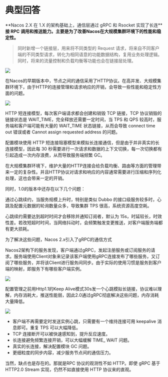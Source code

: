 # 典型回答


**<font style="color:rgb(36, 41, 46);">Nacos 2.X 在 1.X 的架构基础上，通信层通过 gRPC 和 Rsocket 实现了长连</font>****接 RPC 调用和推送能力。主要是为了改善Nacos在大规模集群环境下的性能和稳定性。**

<font style="color:rgb(36, 41, 46);"></font>

> 同时新增一个链接层，用来将不同类型的 Request 请求，将来自不同客户端的不同类型请求，转化为相同语意的功能数据结构，复用业务处理逻辑。同时，将来的流量控制和负载均衡等功能也会在链接层处理。
>



  
![](https://cdn.nlark.com/yuque/0/2023/png/5378072/1688463935239-bb06659a-8217-4ec5-ab22-e2001053409a.png)



在Nacos的早期版本中，节点之间的通信采用了HTTP协议。在高并发、大规模集群环境下，由于HTTP的连接管理和请求响应的开销，会导致一些性能和稳定性方面的问题。



![](https://cdn.nlark.com/yuque/0/2023/png/5378072/1688464018606-9559cfb2-b8b8-4f1a-9cfe-c8a50a204867.png)



HTTP 短连接模型，每次客户端请求都会创建和销毁 TCP 链接，TCP 协议销毁的链接状态是 WAIT_TIME，完全释放还需要一定时间，当 TPS 和 QPS 较高时，服务端和客户端可能有大量的 WAIT_TIME 状态链接，从而会导致 connect time out 错误或者 Cannot assign requested address 的问题。



配置模块使用 HTTP 短连接阻塞模型来模拟长连接通信，但是由于并非真实的长连接模型，因此每 30 秒需要进行一次请求和数据的上下文切换，每一次切换都有引起造成一次内存浪费，从而导致服务端频繁 GC。



在大规模集群环境下，维护大量的HTTP连接会给负载均衡、路由等方面的管理带来一定的复杂性。并且HTTP协议对请求和响应的内容通常需要进行压缩和序列化处理，这也会带来一定的开销。



同时，1.0的版本中还存在以下几个问题：



通过心跳续约，当服务规模上升时，特别是类似 Dubbo 的接口级服务较多时，心跳及配置元数据的轮询数量众多，导致集群 TPS 很高，系统资源高度空耗。



心跳续约需要达到超时时间才会移除并通知订阅者，默认为 15s，时延较长，时效性差。若改短超时时间，当网络抖动时，会频繁触发变更推送，对客户端服务端都有更大损耗。



为了解决这些问题，Nacos 2.x引入了gRPC的通信方式



Nacos2架构下的服务发现，客户端通过gRPC，发起注册服务或订阅服务的请求。服务端使用Client对象来记录该客户端使用gRPC连接发布了哪些服务，又订阅了哪些服务，并将该Client进行服务间同步。由于实际的使用习惯是服务到客户端的映射，即服务下有哪些客户端实例。

  
![](https://cdn.nlark.com/yuque/0/2023/png/5378072/1688464160204-4ab46daa-eef1-4454-9e65-1f490e888bb5.png)



配置管理之前用Http1.1的Keep Alive模式30s发一个心跳模拟长链接，协议难以理解，内存消耗大，推送性能弱，因此2.0通过gRPC彻底解决这些问题，内存消耗大量降低。



![](https://cdn.nlark.com/yuque/0/2023/png/5378072/1688464408682-715d06d3-aa7d-474b-91b4-7878ceda245d.png)





+ 客户端不再需要定时发送实例心跳，只需要有一个维持连接可用 keepalive 消息即可。重复 TPS 可以大幅降低。
+ TCP 连接断开可以被快速感知到，提升反应速度。
+ 长连接避免频繁连接开销，可以大幅缓解 TIME_ WAIT 问题。
+ 真实的长连接，解决配置模块 GC 问题。
+ 更细粒度的同步内容，减少服务节点间的通信压力。



当然，缺点也是存在的。那就是RPC 协议的观测性不如 HTTP。即使 gRPC 基于 HTTP2.0 Stream 实现，仍然不如直接使用 HTTP 协议来的直观。

